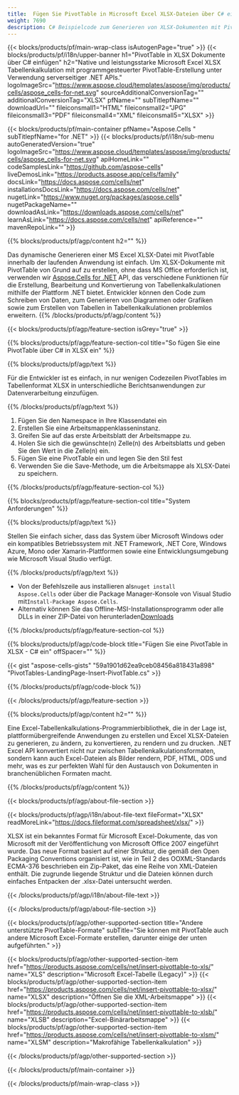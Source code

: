 ```yaml
---
title:  Fügen Sie PivotTable in Microsoft Excel XLSX-Dateien über C# ein
weight: 7690
description: C# Beispielcode zum Generieren von XLSX-Dokumenten mit PivotTable. Verwenden Sie diesen Code zum Erstellen von Micorsoft Excel XLSX-Dateien mit PivotTable in VB.NET, Asp.NET oder einer anderen .NET-basierten Anwendung.
---
```

{{< blocks/products/pf/main-wrap-class isAutogenPage="true" >}}
{{< blocks/products/pf/i18n/upper-banner h1="PivotTable in XLSX Dokumente über C# einfügen" h2="Native und leistungsstarke Microsoft Excel XLSX Tabellenkalkulation mit programmgesteuerter PivotTable-Erstellung unter Verwendung serverseitiger .NET APIs." logoImageSrc="https://www.aspose.cloud/templates/aspose/img/products/cells/aspose_cells-for-net.svg" sourceAdditionalConversionTag="" additionalConversionTag="XLSX" pfName="" subTitlepfName="" downloadUrl="" fileiconsmall1="HTML" fileiconsmall2="JPG" fileiconsmall3="PDF" fileiconsmall4="XML" fileiconsmall5="XLSX" >}}

{{< blocks/products/pf/main-container pfName="Aspose.Cells " subTitlepfName="for .NET" >}}
{{< blocks/products/pf/i18n/sub-menu autoGeneratedVersion="true" logoImageSrc="https://www.aspose.cloud/templates/aspose/img/products/cells/aspose_cells-for-net.svg" apiHomeLink="" codeSamplesLink="https://github.com/aspose-cells" liveDemosLink="https://products.aspose.app/cells/family" docsLink="https://docs.aspose.com/cells/net" installationsDocsLink="https://docs.aspose.com/cells/net" nugetLink="https://www.nuget.org/packages/aspose.cells" nugetPackageName="" downloadAsLink="https://downloads.aspose.com/cells/net" learnAsLink="https://docs.aspose.com/cells/net" apiReference="" mavenRepoLink="" >}}

{{% blocks/products/pf/agp/content h2="" %}}

 Das dynamische Generieren einer MS Excel XLSX-Datei mit PivotTable innerhalb der laufenden Anwendung ist einfach. Um XLSX-Dokumente mit PivotTable von Grund auf zu erstellen, ohne dass MS Office erforderlich ist, verwenden wir
 [Aspose.Cells for .NET](https://products.aspose.com/cells/net) 
 API, das verschiedene Funktionen für die Erstellung, Bearbeitung und Konvertierung von Tabellenkalkulationen mithilfe der Plattform .NET bietet. Entwickler können den Code zum Schreiben von Daten, zum Generieren von Diagrammen oder Grafiken sowie zum Erstellen von Tabellen in Tabellenkalkulationen problemlos erweitern.
{{% /blocks/products/pf/agp/content %}}

{{< blocks/products/pf/agp/feature-section isGrey="true" >}}

{{% blocks/products/pf/agp/feature-section-col title="So fügen Sie eine PivotTable über C# in XLSX ein" %}}

{{% blocks/products/pf/agp/text %}}

Für die Entwickler ist es einfach, in nur wenigen Codezeilen PivotTables im Tabellenformat XLSX in unterschiedliche Berichtsanwendungen zur Datenverarbeitung einzufügen.

{{% /blocks/products/pf/agp/text %}}

1.  Fügen Sie den Namespace in Ihre Klassendatei ein
1.  Erstellen Sie eine Arbeitsmappenklasseninstanz.
1.  Greifen Sie auf das erste Arbeitsblatt der Arbeitsmappe zu.
1.  Holen Sie sich die gewünschte(n) Zelle(n) des Arbeitsblatts und geben Sie den Wert in die Zelle(n) ein.
1.  Fügen Sie eine PivotTable ein und legen Sie den Stil fest
1. Verwenden Sie die Save-Methode, um die Arbeitsmappe als XLSX-Datei zu speichern.

{{% /blocks/products/pf/agp/feature-section-col %}}

{{% blocks/products/pf/agp/feature-section-col title="System Anforderungen" %}}

{{% blocks/products/pf/agp/text %}}

 Stellen Sie einfach sicher, dass das System über Microsoft Windows oder ein kompatibles Betriebssystem mit .NET Framework, .NET Core, Windows Azure, Mono oder Xamarin-Plattformen sowie eine Entwicklungsumgebung wie Microsoft Visual Studio verfügt.

{{% /blocks/products/pf/agp/text %}}

-  Von der Befehlszeile aus installieren als<code>nuget install Aspose.Cells</code> oder über die Package Manager-Konsole von Visual Studio mit<code>Install-Package Aspose.Cells</code>.
-  Alternativ können Sie das Offline-MSI-Installationsprogramm oder alle DLLs in einer ZIP-Datei von herunterladen<a href="https://downloads.aspose.com/cells/net">Downloads</a>

{{% /blocks/products/pf/agp/feature-section-col %}}

{{% blocks/products/pf/agp/code-block title="Fügen Sie eine PivotTable in XLSX - C# ein" offSpacer="" %}}

{{< gist "aspose-cells-gists" "59a1901d62ea9ceb08456a818431a898" "PivotTables-LandingPage-Insert-PivotTable.cs" >}}

{{% /blocks/products/pf/agp/code-block %}}

{{< /blocks/products/pf/agp/feature-section >}}

<!-- aboutfile Starts -->     
{{% blocks/products/pf/agp/content h2="" %}}

Eine Excel-Tabellenkalkulations-Programmierbibliothek, die in der Lage ist, plattformübergreifende Anwendungen zu erstellen und Excel XLSX-Dateien zu generieren, zu ändern, zu konvertieren, zu rendern und zu drucken. .NET Excel API konvertiert nicht nur zwischen Tabellenkalkulationsformaten, sondern kann auch Excel-Dateien als Bilder rendern, PDF, HTML, ODS und mehr, was es zur perfekten Wahl für den Austausch von Dokumenten in branchenüblichen Formaten macht.



{{% /blocks/products/pf/agp/content %}}

{{< blocks/products/pf/agp/about-file-section >}}

{{< blocks/products/pf/agp/i18n/about-file-text fileFormat="XLSX" readMoreLink="https://docs.fileformat.com/spreadsheet/xlsx/" >}}

XLSX ist ein bekanntes Format für Microsoft Excel-Dokumente, das von Microsoft mit der Veröffentlichung von Microsoft Office 2007 eingeführt wurde. Das neue Format basiert auf einer Struktur, die gemäß den Open Packaging Conventions organisiert ist, wie in Teil 2 des OOXML-Standards ECMA-376 beschrieben ein Zip-Paket, das eine Reihe von XML-Dateien enthält. Die zugrunde liegende Struktur und die Dateien können durch einfaches Entpacken der .xlsx-Datei untersucht werden.

{{< /blocks/products/pf/agp/i18n/about-file-text >}}

{{< /blocks/products/pf/agp/about-file-section >}}
<!-- aboutfile Ends -->

{{< blocks/products/pf/agp/other-supported-section title="Andere unterstützte PivotTable-Formate" subTitle="Sie können mit PivotTable auch andere Microsoft Excel-Formate erstellen, darunter einige der unten aufgeführten." >}}

{{< blocks/products/pf/agp/other-supported-section-item href="https://products.aspose.com/cells/net/insert-pivottable-to-xls/" name="XLS" description="Microsoft Excel-Tabelle (Legacy)" >}} 
{{< blocks/products/pf/agp/other-supported-section-item href="https://products.aspose.com/cells/net/insert-pivottable-to-xlsx/" name="XLSX" description="Öffnen Sie die XML-Arbeitsmappe" >}}
{{< blocks/products/pf/agp/other-supported-section-item href="https://products.aspose.com/cells/net/insert-pivottable-to-xlsb/" name="XLSB" description="Excel-Binärarbeitsmappe" >}}
{{< blocks/products/pf/agp/other-supported-section-item href="https://products.aspose.com/cells/net/insert-pivottable-to-xlsm/" name="XLSM" description="Makrofähige Tabellenkalkulation" >}} 

{{< /blocks/products/pf/agp/other-supported-section >}}

{{< /blocks/products/pf/main-container >}}
    
{{< /blocks/products/pf/main-wrap-class >}}
